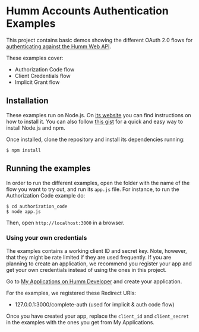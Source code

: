 # Humm Accounts Authentication Examples

This project contains basic demos showing the different OAuth 2.0 flows for [authenticating against the Humm Web API](http://developers.myhumm.com/web/auth-guide).

These examples cover:

* Authorization Code flow
* Client Credentials flow
* Implicit Grant flow

## Installation

These examples run on Node.js. On [its website](http://www.nodejs.org/download/) you can find instructions on how to install it. You can also follow [this gist](https://gist.github.com/isaacs/579814) for a quick and easy way to install Node.js and npm.

Once installed, clone the repository and install its dependencies running:

    $ npm install

## Running the examples
In order to run the different examples, open the folder with the name of the flow you want to try out, and run its `app.js` file. For instance, to run the Authorization Code example do:

    $ cd authorization_code
    $ node app.js

Then, open `http://localhost:3000` in a browser.

### Using your own credentials
The examples contains a working client ID and secret key. Note, however, that they might be rate limited if they are used frequently. If you are planning to create an application, we recommend you register your app and get your own credentials instead of using the ones in this project.

Go to [My Applications on Humm Developer](http://accounts.livingindietv.com/apps) and create your application.

For the examples, we registered these Redirect URIs:

* 127.0.0.1:3000/complete-auth (used for implicit & auth code flow)

Once you have created your app, replace the `client_id` and `client_secret` in the examples with the ones you get from My Applications.
